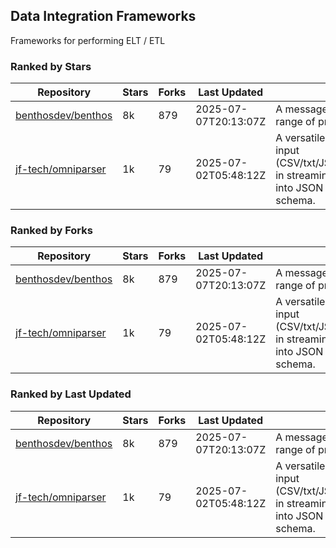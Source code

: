 ## Data Integration Frameworks

Frameworks for performing ELT / ETL

### Ranked by Stars

| Repository | Stars | Forks | Last Updated | Description | 
|------------|-------|-------|--------------|-------------|
| [benthosdev/benthos](https://github.com/benthosdev/benthos) | 8k | 879 | 2025-07-07T20:13:07Z |  A message streaming bridge between a range of protocols. |
| [jf-tech/omniparser](https://github.com/jf-tech/omniparser) | 1k | 79 | 2025-07-02T05:48:12Z |  A versatile ETL library that parses text input (CSV/txt/JSON/XML/EDI/X12/EDIFACT/etc) in streaming fashion and transforms data into JSON output using data-driven schema. |

### Ranked by Forks

| Repository | Stars | Forks | Last Updated | Description | 
|------------|-------|-------|--------------|-------------|
| [benthosdev/benthos](https://github.com/benthosdev/benthos) | 8k | 879 | 2025-07-07T20:13:07Z |  A message streaming bridge between a range of protocols. |
| [jf-tech/omniparser](https://github.com/jf-tech/omniparser) | 1k | 79 | 2025-07-02T05:48:12Z |  A versatile ETL library that parses text input (CSV/txt/JSON/XML/EDI/X12/EDIFACT/etc) in streaming fashion and transforms data into JSON output using data-driven schema. |

### Ranked by Last Updated

| Repository | Stars | Forks | Last Updated | Description | 
|------------|-------|-------|--------------|-------------|
| [benthosdev/benthos](https://github.com/benthosdev/benthos) | 8k | 879 | 2025-07-07T20:13:07Z |  A message streaming bridge between a range of protocols. |
| [jf-tech/omniparser](https://github.com/jf-tech/omniparser) | 1k | 79 | 2025-07-02T05:48:12Z |  A versatile ETL library that parses text input (CSV/txt/JSON/XML/EDI/X12/EDIFACT/etc) in streaming fashion and transforms data into JSON output using data-driven schema. |

